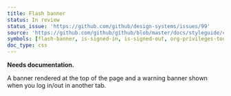 ```yaml
---
title: Flash banner
status: In review
status_issue: 'https://github.com/github/design-systems/issues/99'
source: 'https://github.com/github/github/blob/master/docs/styleguide/css/styles/product/components/flash-banner.md'
symbols: [flash-banner, is-signed-in, is-signed-out, org-privileges-tour-dismiss, signed-in-tab-flash, signed-out-tab-flash, stale-session-flash]
doc_type: css
---
```


**Needs documentation.**

A banner rendered at the top of the page and a warning banner shown when you log in/out in another tab.
